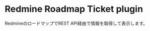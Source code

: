 Redmine Roadmap Ticket plugin
=============================

RedmineのロードマップでREST API経由で情報を取得して表示します。
